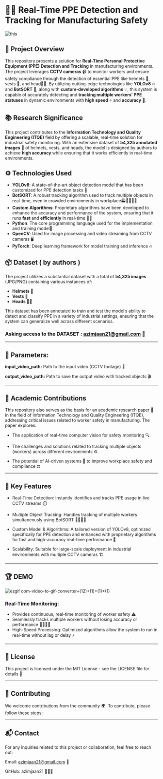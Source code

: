# 🚨👷 Real-Time PPE Detection and Tracking for Manufacturing Safety

![this](https://github.com/user-attachments/assets/3d9d09d4-2128-4b79-aec8-5860cdd31861)


## 📝 Project Overview

This repository presents a solution for **Real-Time Personal Protective Equipment (PPE) Detection and Tracking** in manufacturing environments. The project leverages **CCTV cameras** 📹 to monitor workers and ensure safety compliance through the detection of essential PPE like helmets 👷, vests 🦺, and head🧑‍🏭. By utilizing cutting-edge technologies like **YOLOv8** 🔥 and **BotSORT** 🧠, along with **custom-developed algorithms** 💡, this system is capable of accurately detecting and **tracking multiple workers' PPE statuses** in dynamic environments with **high speed** ⚡ and **accuracy** 🎯.

## 📚 Research Significance

This project contributes to the **Information Technology and Quality Engineering (ITQE)** field by offering a scalable, real-time solution for industrial safety monitoring. With an extensive dataset of **54,325 annotated images** 📸 of helmets, vests, and heads, the model is designed  by authors to achieve **high accuracy** while ensuring that it works efficiently in real-time environments.

## ⚙️ Technologies Used

- **YOLOv8**: A state-of-the-art object detection model that has been customized for PPE detection tasks 🤖
- **BotSORT**: A robust tracking algorithm used to track multiple objects in real-time, even in crowded environments in workplace🏭🚶‍♂️🚶‍♀️
- **Custom Algorithms**: Proprietary algorithms have been developed to enhance the accuracy and performance of the system, ensuring that it runs **fast** and **efficiently** in real-time 🧠💨
- **Python**: The core programming language used for the implementation and training model🐍
- **OpenCV**: Used for image processing and video streaming from CCTV cameras 🖥️
- **PyTorch**: Deep learning framework for model training and inference 🔥

## 📦 Dataset ( by authors )

The project utilizes a substantial dataset with a total of **54,325 images** (JPG/PNG) containing various instances of:
- **Helmets 👷**
- **Vests 🦺**
- **Heads 🧑‍🏭**

This dataset has been annotated to train and test the model’s ability to detect and classify PPE in a variety of industrial settings, ensuring that the system can generalize well across different scenarios.
### Asking access to the DATASET :  azimjaan21@gmail.com 📧

-----

## 📌 Parameters:

**input_video_path:** Path to the input video (CCTV footage) 🎥

**output_video_path:** Path to save the output video with tracked objects 🎬

-----

## 📑 Academic Contributions
This repository also serves as the basis for an academic research paper 📄 in the field of Information Technology and Quality Engineering (ITQE), addressing critical issues related to worker safety in manufacturing. The paper explores:

- The application of real-time computer vision for safety monitoring 🔍

- The challenges and solutions related to tracking multiple objects (workers) across different environments ⚙️
  
- The potential of AI-driven systems 🤖 to improve workplace safety and compliance ⚖️

-----

## 🌟 Key Features

- Real-Time Detection: Instantly identifies and tracks PPE usage in live CCTV streams ⏱️

- Multiple Object Tracking: Handles tracking of multiple workers simultaneously using BotSORT 👷‍♂️👷‍♀️

- Custom Model & Algorithms: A tailored version of YOLOv8, optimized specifically for PPE detection and enhanced with proprietary algorithms for fast and high-accuracy real-time performance 🧠

- Scalability: Suitable for large-scale deployment in industrial environments with multiple CCTV cameras 🏗️

----

## 🏆 DEMO 

![ezgif com-video-to-gif-converter+(12)+(1)+(1)+(1)](https://github.com/user-attachments/assets/ad965db3-1bd0-43b1-bcc8-f0e5d6f1ab2f)

### **Real-Time Monitoring:** 
- Provides continuous, real-time monitoring of worker safety ⚠️
- Seamlessly tracks multiple workers without losing accuracy or performance 🏃‍♂️🏃‍♀️
- High-Speed Processing: Optimized algorithms allow the system to run in real-time without lag or delay ⚡

----

## 📜 License
This project is licensed under the MIT License - see the LICENSE file for details 📃

-----

## 🤝 Contributing
We welcome contributions from the community 🌍. To contribute, please follow these steps:



-----

## 📬 Contact
For any inquiries related to this project or collaboration, feel free to reach out:

Email: azimjaan21@gmail.com 📧

GitHub: azimjaan21 👨🏻‍💻
